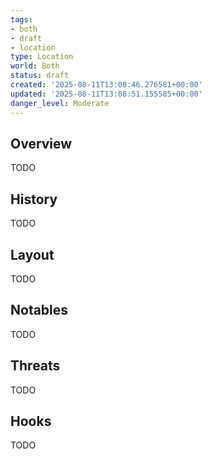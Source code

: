 ```yaml
---
tags:
- both
- draft
- location
type: Location
world: Both
status: draft
created: '2025-08-11T13:08:46.276581+00:00'
updated: '2025-08-11T13:08:51.155585+00:00'
danger_level: Moderate
---
```



## Overview

TODO
## History

TODO
## Layout

TODO
## Notables

TODO
## Threats

TODO
## Hooks

TODO
